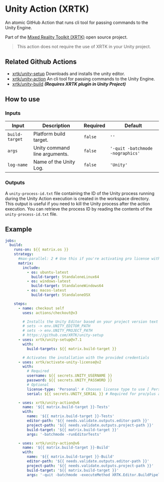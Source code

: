 # Unity Action (XRTK)

An atomic GitHub Action that runs cli tool for passing commands to the Unity Engine.

Part of the [Mixed Reality Toolkit (XRTK)](https://github.com/XRTK) open source project.

> This action does not require the use of XRTK in your Unity project.

## Related Github Actions

* [xrtk/unity-setup](https://github.com/XRTK/unity-setup) Downloads and installs the unity editor.
* [xrtk/unity-action](https://github.com/XRTK/activate-unity-license) An cli tool for passing commands to the Unity Engine.
* [xrtk/unity-build](https://github.com/XRTK/unity-build) ***(Requires XRTK plugin in Unity Project)***

## How to use

### Inputs

| Input | Description | Required | Default |
|-------|-------------|----------|---------|
| `build-target` | Platform build target. | `false` | `''` |
| `args` | Unity command line arguments. | `false` | `'-quit -batchmode -nographics'` |
| `log-name` | Name of the Unity Log. | `false` | `'Unity'` |

### Outputs

A `unity-process-id.txt` file containing the ID of the Unity process running during the Unity Action execution is created in the workspace directory. This output is useful if you need to kill the Unity process after the action execution. You can retrieve the process ID by reading the contents of the `unity-process-id.txt` file.

## Example

```yaml
jobs:
  build:
    runs-on: ${{ matrix.os }}
    strategy:
      #max-parallel: 2 # Use this if you're activating pro license with matrix
      matrix:
        include:
          - os: ubuntu-latest
            build-target: StandaloneLinux64
          - os: windows-latest
            build-target: StandaloneWindows64
          - os: macos-latest
            build-target: StandaloneOSX

    steps:
      - name: checkout self
        uses: actions/checkout@v3

        # Installs the Unity Editor based on your project version text file
        # sets -> env.UNITY_EDITOR_PATH
        # sets -> env.UNITY_PROJECT_PATH
        # https://github.com/XRTK/unity-setup
      - uses: xrtk/unity-setup@v7.1
        with:
          build-targets: ${{ matrix.build-target }}

        # Activates the installation with the provided credentials
      - uses: xrtk/activate-unity-license@v2
        with:
          # Required
          username: ${{ secrets.UNITY_USERNAME }}
          password: ${{ secrets.UNITY_PASSWORD }}
          # Optional
          license-type: 'Personal' # Chooses license type to use [ Personal, Professional ]
          serial: ${{ secrets.UNITY_SERIAL }} # Required for pro/plus activations

      - uses: xrtk/unity-action@v6
        name: '${{ matrix.build-target }}-Tests'
        with:
          name: '${{ matrix.build-target }}-Tests'
          editor-path: '${{ needs.validate.outputs.editor-path }}'
          project-path: '${{ needs.validate.outputs.project-path }}'
          build-target: '${{ matrix.build-target }}'
          args: '-batchmode -runEditorTests'

      - uses: xrtk/unity-action@v6
        name: '${{ matrix.build-target }}-Build'
        with:
          name: '${{ matrix.build-target }}-Build'
          editor-path: '${{ needs.validate.outputs.editor-path }}'
          project-path: '${{ needs.validate.outputs.project-path }}'
          build-target: '${{ matrix.build-target }}'
          args: '-quit -batchmode -executeMethod XRTK.Editor.BuildPipeline.UnityPlayerBuildTools.StartCommandLineBuild'
```
